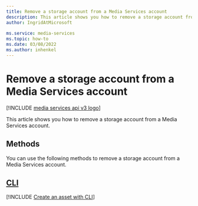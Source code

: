 ```yaml
---
title: Remove a storage account from a Media Services account
description: This article shows you how to remove a storage account from a Media Services account
author: IngridAtMicrosoft
 
ms.service: media-services
ms.topic: how-to
ms.date: 03/08/2022
ms.author: inhenkel
---
```


# Remove a storage account from a Media Services account

[!INCLUDE [media services api v3 logo](./includes/v3-hr.md)]

This article shows you how to remove a storage account from a Media Services account.

## Methods

You can use the following methods to remove a storage account from a Media Services account.

## [CLI](#tab/cli/)

[!INCLUDE [Create an asset with CLI](./includes/task-remove-account-storage-cli.md)]
